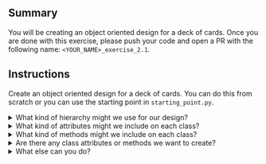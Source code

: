 ## Summary
You will be creating an object oriented design for a deck of cards. Once you are done with this exercise, please push your code and open a PR with the following name: `<YOUR_NAME>_exercise_2.1`.

## Instructions
Create an object oriented design for a deck of cards. You can do this from scratch or you can use the starting point in `starting_point.py`.

<details>
<summary>What kind of hierarchy might we use for our design?</summary>
  
  - We probably want to separate our `Deck` class and our `Card` class.
  - We can even create a `Suit` class that extends the `Card` class. Would this be overkill though? Explain why or why not in the codeblock below.
  ```
  It could be helpful to organize the information in a suit class, but this could also be overkill because you could create a print_suit function in the Card class   that tells you the suit. That way you wouldn't need a Suit class.
  ```
   
</details>

<details>
<summary>What kind of attributes might we include on each class?</summary>
  
  - Our `Deck` instance needs to know what cards it contains.
  - Our `Card` instance needs to know the suit and value of itself.
  - Our `Card` instance might also want to know whether it's face-up or face-down.
   
</details>

<details>
<summary>What kind of methods might we include on each class?</summary>
  
  - Our `Deck` instance needs a method to build its cards when _it is created_*.
  - Our `Deck` instance needs a method to reset the cards after use*.
  - Our `Deck` instance might need a method to shuffle its cards.
  - Our `Card` instance might need a method to flip.
  - Can you think of anything else? You can do whatever you want! Get a random card, discard a card, etc.
  
  *Note: Two important things to think about with these two functions:
  - How can we create all of the cards efficiently? Surely, we don't want to do this manually as demonstrated below. It seems very _repetetive_. Hm, repetetive...
  ```py
  Card('Queen', 'Hearts')
  Card('Queen', 'Spades')
  Card('Queen', 'Diamonds')
  ```
  - Do these two methods seem like they're doing something similar? How we resuse the functionality without writing the same code twice?
   
</details>

<details>
<summary>Are there any class attributes or methods we want to create?</summary>
  
  - I can't think of any that are too important. It depends on what you want to build.
  - What if we run a casino with a limited number of decks? Maybe we can have an attribute to count the number of decks in use.
   
</details>

<details>
<summary>What else can you do?</summary>
  
  - Let's create a game by creating another class!
   
</details>
